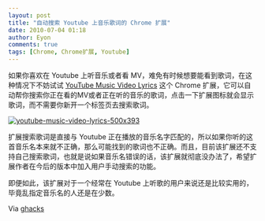 ```yaml
---
layout: post
title: "自动搜索 Youtube 上音乐歌词的 Chrome 扩展"
date: 2010-07-04 01:18
author: Eyon
comments: true
tags: [Chrome, Chrome扩展, Youtube]
---
```

如果你喜欢在 Youtube 上听音乐或者看 MV，难免有时候想要能看到歌词，在这种情况下不妨试试 [YouTube Music Video Lyrics](https://chrome.google.com/extensions/detail/hbegdicajmjmehcembhmpijdfdofobbh?hl=en) 这个 Chrome 扩展，它可以自动帮你搜索你正在看的MV或者正在听的音乐的歌词，点击一下扩展图标就会显示歌词，而不需要你新开一个标签页去搜索歌词。

<a href="http://img.chromi.org/2010/07/youtube-music-video-lyrics-500x393.png">![](http://img.chromi.org/2010/07/youtube-music-video-lyrics-500x393.png "youtube-music-video-lyrics-500x393")</a>

扩展搜索歌词是直接与 Youtube 正在播放的音乐名字匹配的，所以如果你听的这首音乐名本来就不正确，那么可能找到的歌词也不正确。而且，目前该扩展还不支持自己搜索歌词，也就是说如果音乐名错误的话，该扩展就彻底没办法了，希望扩展作者在今后的版本中加入用户手动搜索的功能。

即便如此，该扩展对于一个经常在 Youtube 上听歌的用户来说还是比较实用的，毕竟乱指定音乐名的人还是在少数。

Via [ghacks](http://www.ghacks.net/2010/07/02/automatically-display-music-video-lyrics-on-youtube-chrome/)
